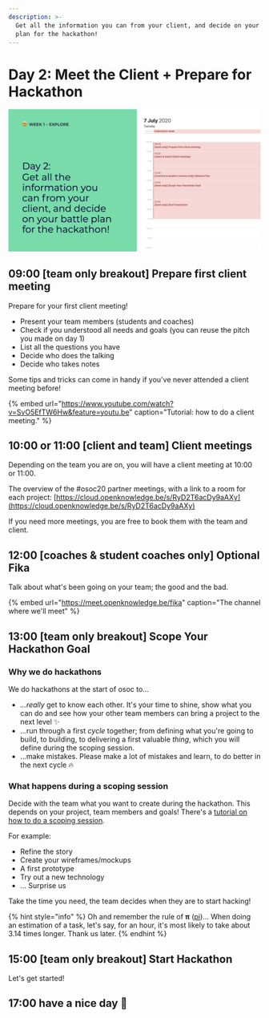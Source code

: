 ```yaml
---
description: >-
  Get all the information you can from your client, and decide on your battle
  plan for the hackathon!
---
```


# Day 2: Meet the Client + Prepare for Hackathon

![](../../.gitbook/assets/osoc-2020-cal-week-1.002.jpeg)

## **09:00** \[team only breakout\] Prepare first client meeting

Prepare for your first client meeting!

* Present your team members \(students and coaches\)
* Check if you understood all needs and goals \(you can reuse the pitch you made on day 1\)
* List all the questions you have
* Decide who does the talking
* Decide who takes notes

Some tips and tricks can come in handy if you've never attended a client meeting before!

{% embed url="https://www.youtube.com/watch?v=SvO5EfTW6Hw&feature=youtu.be" caption="Tutorial: how to do a client meeting." %}

## **10:00 or 11:00** \[client and team\] Client meetings

Depending on the team you are on, you will have a client meeting at 10:00 or 11:00.

The overview of the \#osoc20 partner meetings, with a link to a room for each project: [https://cloud.openknowledge.be/s/RyD2T6acDy9aAXy](https://cloud.openknowledge.be/s/RyD2T6acDy9aAXy)

If you need more meetings, you are free to book them with the team and client.

## 12:00 \[coaches & student coaches only\] Optional Fika

Talk about what's been going on your team; the good and the bad.

{% embed url="https://meet.openknowledge.be/fika" caption="The channel where we\'ll meet" %}

## 13:00 \[team only breakout\] Scope Your Hackathon Goal

### Why we do hackathons

We do hackathons at the start of osoc to...

* _...really_ get to know each other. It's your time to shine, show what you can do and see how your other team members can bring a project to the next level ✨
* ...run through a first _cycle_ together; from defining what you're going to build, to building, to delivering a first valuable _thing_, which you will define during the scoping session.
* ...make mistakes. Please make a lot of mistakes and learn, to do better in the next cycle 🔥

### What happens during a scoping session

Decide with the team what you want to create during the hackathon. This depends on your project, team members and goals! There's a [tutorial on how to do a scoping session](../../how-to-manage-a-team.md#how-to-do-a-scoping-session).

For example:

* Refine the story
* Create your wireframes/mockups
* A first prototype
* Try out a new technology
* ... Surprise us

Take the time you need, the team decides when they are to start hacking! 

{% hint style="info" %}
Oh and remember the rule of **π** \([pi](https://twitter.com/pietercolpaert)\)... When doing an estimation of a task, let's say, for an hour, it's most likely to take about 3.14 times longer. Thank us later.
{% endhint %}

## 15:00 \[team only breakout\] Start Hackathon

Let's get started!

## 17:00 have a nice day 🥳



